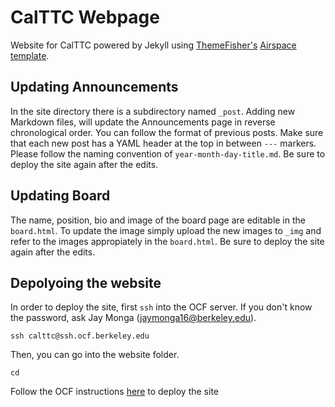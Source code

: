 # CalTTC Webpage

Website for CalTTC powered by Jekyll using [ThemeFisher's](https://themefisher.com) [Airspace template](https://themefisher.com/products/airspace-free-bootstrap-website-template/).

## Updating Announcements
In the site directory there is a subdirectory named `_post`. Adding new Markdown files, will update the Announcements page in reverse chronological order. You can follow the format of previous posts. Make sure that each new post has a YAML header at the top in between `---` markers. Please follow the naming convention of `year-month-day-title.md`. Be sure to deploy the site again after the edits.

## Updating Board
The name, position, bio and image of the board page are editable in the `board.html`. To update the image simply upload the new images to `_img` and refer to the images appropiately in the `board.html`. Be sure to deploy the site again after the edits.

## Depolyoing the website
In order to deploy the site, first `ssh` into the OCF server. If you don't know the password, ask Jay Monga (jaymonga16@berkeley.edu).
```
ssh calttc@ssh.ocf.berkeley.edu
```
Then, you can go into the website folder.
```
cd 
```
Follow the OCF instructions [here](https://www.ocf.berkeley.edu/docs/services/web/jekyll/) to deploy the site
